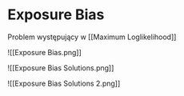 # Exposure Bias

Problem występujący w [[Maximum Loglikelihood]] 

![[Exposure Bias.png]]

![[Exposure Bias Solutions.png]]

![[Exposure Bias Solutions 2.png]]